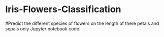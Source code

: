 # Iris-Flowers-Classification
#Predict the different species of flowers on
the length of there petals and sepals
only Jupyter notebook code.
